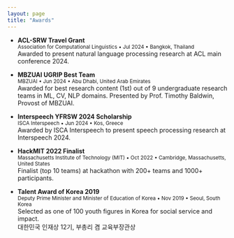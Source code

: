 ```yaml
---
layout: page
title: "Awards"
---
```


- **ACL-SRW Travel Grant**      
    <small>Association for Computational Linguistics • Jul 2024 • Bangkok, Thailand</small>        
    Awarded to present natural language processing research at ACL main conference 2024.

- **MBZUAI UGRIP Best Team**        
    <small>MBZUAI • Jun 2024 • Abu Dhabi, United Arab Emirates</small>      
    Awarded for best research content (1st) out of 9 undergraduate research teams in ML, CV, NLP domains. Presented by Prof. Timothy Baldwin, Provost of MBZUAI.

- **Interspeech YFRSW 2024 Scholarship**    
    <small>ISCA Interspeech • Jun 2024 • Kos, Greece</small>        
    Awarded by ISCA Interspeech to present speech processing research at Interspeech 2024.

- **HackMIT 2022 Finalist**     
    <small>Massachusetts Institute of Technology (MIT) • Oct 2022 • Cambridge, Massachusetts, United States</small>      
    Finalist (top 10 teams) at hackathon with 200+ teams and 1000+ participants.

- **Talent Award of Korea 2019**     
    <small>Deputy Prime Minister and Minister of Education of Korea • Nov 2019 • Seoul, South Korea</small>     
    Selected as one of 100 youth figures in Korea for social service and impact.    
    대한민국 인재상 12기, 부총리 겸 교육부장관상
